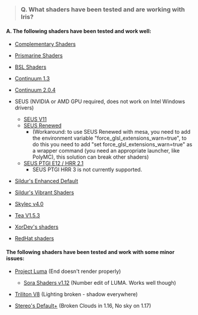 > ### Q. What shaders have been tested and are working with Iris? 

#### A. The following shaders have been tested and work well:

* [Complementary Shaders](https://www.curseforge.com/minecraft/customization/complementary-shaders)

* [Prismarine Shaders](https://www.curseforge.com/minecraft/customization/prismarine-shader)

* [BSL Shaders](https://bitslablab.com/bslshaders/)

* [Continuum 1.3](https://continuum.graphics/downloads)

* [Continuum 2.0.4](https://continuum.graphics/downloads)

* SEUS (NVIDIA or AMD GPU required, does not work on Intel Windows drivers)
   * [SEUS V11](https://www.sonicether.com/seus/)
   * [SEUS Renewed](https://www.sonicether.com/seus/)
      * (Workaround: to use SEUS Renewed with mesa, you need to add the environment variable "force_glsl_extensions_warn=true", to do this you need to add "set force_glsl_extensions_warn=true" as a wrapper command (you need an appropriate launcher, like PolyMC), this solution can break other shaders)
   * [SEUS PTGI E12 / HRR 2.1](https://www.sonicether.com/seus)
       * SEUS PTGI HRR 3 is not currently supported.

* [Sildur's Enhanced Default](https://sildurs-shaders.github.io/)

* [Sildur's Vibrant Shaders](https://sildurs-shaders.github.io/)

* [Skylec v4.0](https://www.curseforge.com/minecraft/customization/skylec-shader)

* [Tea V1.5.3](https://www.curseforge.com/minecraft/customization/beyondbelief-vanilla-reborn)

* [XorDev's shaders](https://github.com/XorDev/Minecraft-Shaderpacks)

* [RedHat shaders](https://www.curseforge.com/minecraft/customization/redhat-shader-v1-chocapic13-edit)

#### The following shaders have been tested and work with some minor issues:

* [Project Luma](https://www.curseforge.com/minecraft/customization/projectluma) (End doesn't render properly)
  * [Sora Shaders v1.12](https://www.curseforge.com/minecraft/customization/sora-shaders) (Number edit of LUMA. Works well though)

* [Triliton V8](https://www.curseforge.com/minecraft/customization/trilitons-shaders) (Lighting broken - shadow everywhere)

* [Stereo's Default+](https://www.curseforge.com/minecraft/customization/stereos-default-plus) (Broken Clouds in 1.16, No sky on 1.17)
